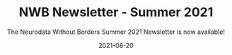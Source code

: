 ---
title: "NWB Newsletter - Summer 2021"
weight: 3
date: "2021-08-20"
subtitle: "The Neurodata Without Borders Summer 2021 Newsletter is now available!"
image: "images/summer-2021.png"
author_details:
  name: "Oliver Ruebel"
  image: "images/placeholder.png"
  bio: "Author's bio goes here"
tags: announcement, newbletter
---